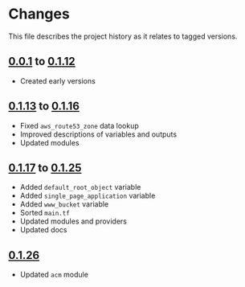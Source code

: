 # Changes
This file describes the project history as it relates to tagged versions.

## [0.0.1](.) to [0.1.12](.)
- Created early versions

## [0.1.13](.) to [0.1.16](.)
- Fixed `aws_route53_zone` data lookup
- Improved descriptions of variables and outputs
- Updated modules

## [0.1.17](.) to [0.1.25](.)
- Added `default_root_object` variable
- Added `single_page_application` variable
- Added `www_bucket` variable
- Sorted `main.tf`
- Updated modules and providers
- Updated docs

## [0.1.26](.)
- Updated `acm` module
